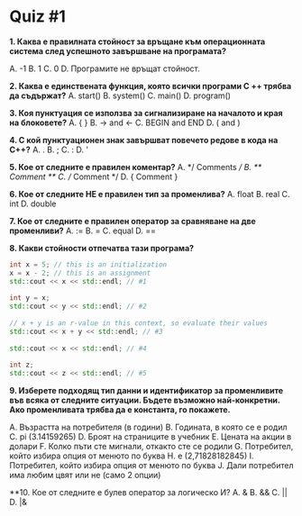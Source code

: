 # Quiz #1 

**1.  Каква е правилната стойност за връщане към операционната система след успешното завършване на програмата?**

A. -1 
B. 1 
C. 0 
D. Програмите не връщат стойност.

**2. Каква е единствената функция, която всички програми C ++ трябва да съдържат?**
A. start()
B. system() 
C. main() 
D. program()

**3. Коя пунктуация се използва за сигнализиране на началото и края на блоковете?**
A. { } 
B. -> and <- 
C. BEGIN and END 
D. ( and ) 

**4. С кой пунктуационен знак завършват повечето редове в кода на C++?**
A. . 
B. ; 
C. : 
D. ' 

**5. Кое от следните е правилен коментар?**
A. */ Comments */
B. ** Comment **
C. /* Comment */
D. { Comment }

**6. Кое от следните НЕ е правилен тип за променлива?**
A. float
B. real
C. int
D. double

**7. Кое от следните е правилен оператор за сравняване на две променливи?**
A. :=
B. =
C. equal
D. ==

**8. Какви стойности отпечатва тази програма?**
```c++
int x = 5; // this is an initialization
x = x - 2; // this is an assignment
std::cout << x << std::endl; // #1
 
int y = x;
std::cout << y << std::endl; // #2
 
// x + y is an r-value in this context, so evaluate their values
std::cout << x + y << std::endl; // #3
 
std::cout << x << std::endl; // #4
 
int z;
std::cout << z << std::endl; // #5
```

**9. Изберете подходящ тип данни и идентификатор за променливите във всяка от следните ситуации. Бъдете възможно най-конкретни. Ако променливата трябва да е константа, го покажете.**

A. Възрастта на потребителя (в години)
B. Годината, в която се е родил
C. pi (3.14159265)
D. Броят на страниците в учебник
E. Цената на акции в долари 
F. Колко пъти сте мигнали, откакто сте се родили
G. Потребител, който избира опция от менюто по буква
H. е (2,71828182845)
I. Потребител, който избира опция от менюто по буква
J. Дали потребител има любим цвят или не (само 2 опции)

**10. Кое от следните е булев оператор за логическo И? 
A. &
B. &&
C. ||
D. |&
